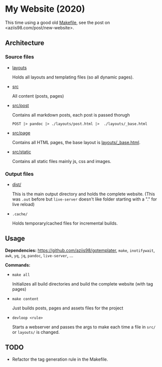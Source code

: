 # My Website (2020)

This time using a good old [Makefile](./Makefile), see the post on <aziis98.com/post/new-website>.

## Architecture

### Source files

- [layouts](./layouts)

    Holds all layouts and templating files (so all dynamic pages).

- [src](./src)

    All content (posts, pages)

- [src/post](./src/post)

    Contains all markdown posts, each post is passed thorugh

    ```
    POST |> pandoc |> ./layouts/post.html |>  ./layouts/_base.html
    ```

- [src/page](./src/page)

    Contains all HTML pages, the base layout is [layouts/_base.html](./layouts/_base.html).

- [src/static](./src/static)

    Contains all static files mainly js, css and images.

### Output files

- [dist/](dist/)

    This is the main output directory and holds the complete website. (This was `.out` before but `live-server` doesn't like folder starting with a "." for live reload)

- `.cache/`

    Holds temporary/cached files for incremental builds. 

## Usage

**Dependencies:** <https://github.com/aziis98/gotemplater>, `make`, `inotifywait`, `awk`, `yq`, `jq`, `pandoc`, `live-server`, ...

**Commands:**

- `make all`

    Initializes all build directories and build the complete website (with tag pages)

- `make content`

    Just builds posts, pages and assets files for the project

- `devloop <rule>`

    Starts a webserver and passes the args to make each time a file in `src/` or `layouts/` is changed.

## TODO

- Refactor the tag generation rule in the Makefile.